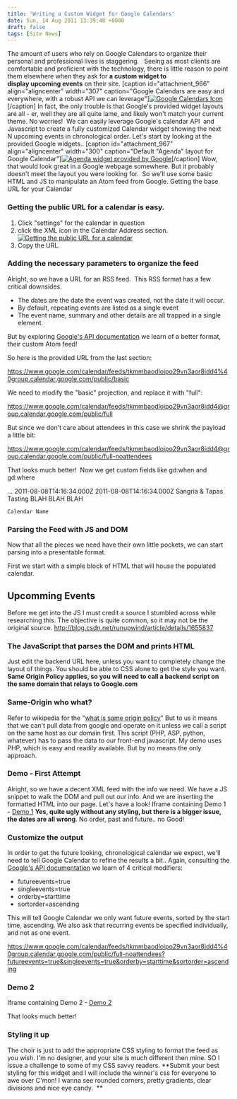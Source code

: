 ```yaml
---
title: 'Writing a Custom Widget for Google Calendars'
date: Sun, 14 Aug 2011 13:39:48 +0000
draft: false
tags: [Site News]
---
```


The amount of users who rely on Google Calendars to organize their personal and professional lives is staggering.   Seeing as most clients are comfortable and proficient with the technology, there is little reason to point them elsewhere when they ask for **a custom widget to display upcoming events** on their site. \[caption id="attachment_966" align="aligncenter" width="307" caption="Google Calendars are easy and everywhere, with a robust API we can leverage"\][![Google Calendars Icon](https://blog.edwardawebb.com/wp-content/uploads/2011/08/google-calendar-final1.png "google-calendar-final1")](http://google.com/calendar)\[/caption\] In fact, the only trouble is that Google's provided widget layouts are all - er, well they are all quite lame, and likely won't match your current theme. No worries!  We can easily leverage Google's calendar API  and Javascript to create a fully customized Calendar widget showing the next N upcoming events in chronological order. Let's start by looking at the provided Google widgets.. \[caption id="attachment_967" align="aligncenter" width="300" caption="Default "Agenda" layout for Google Calendar"\][![Agenda widget provided by Google](https://blog.edwardawebb.com/wp-content/uploads/2011/08/default_calendar-300x224.png "default_calendar")](https://blog.edwardawebb.com/wp-content/uploads/2011/08/default_calendar.png)\[/caption\] Wow, that would look great in a Google webpage somewhere. But it probably doesn't meet the layout you were looking for.  So we'll use some basic HTML and JS to manipulate an Atom feed from Google. Getting the base URL for your Calendar

### Getting the public URL for a calendar is easy.

1.  Click "settings" for the calendar in question
2.  click the XML icon in the Calendar Address section. [![Getting the public URL for a calendar](https://blog.edwardawebb.com/wp-content/uploads/2011/08/publicURL-150x150.png "publicURL")](https://blog.edwardawebb.com/wp-content/uploads/2011/08/publicURL.png)
3.  Copy the URL.

### Adding the necessary parameters to organize the feed

Alright, so we have a URL for an RSS feed.  This RSS format has a few critical downsides.

*   The dates are the date the event was created, not the date it will occur.
*   By default, repeating events are listed as a single event
*   The event name, summary and other details are all trapped in a single <content> element.

But by exploring [Google's API documentation](http://code.google.com/apis/calendar/data/2.0/reference.html "API Reference for Google Calendar") we learn of a better format, their custom Atom feed!

So here is the provided URL from the last section:

https://www.google.com/calendar/feeds/tkmmbaodloipo29vn3aor8idd4%40group.calendar.google.com/public/basic

We need to modify the "basic" projection, and replace it with "full":

https://www.google.com/calendar/feeds/tkmmbaodloipo29vn3aor8idd4@group.calendar.google.com/public/full

But since we don't care about attendees in this case we shrink the payload a little bit:

https://www.google.com/calendar/feeds/tkmmbaodloipo29vn3aor8idd4@group.calendar.google.com/public/full-noattendees

That looks much better!  Now we get custom fields like gd:when and gd:where

 ...
	2011-08-08T14:16:34.000Z
	2011-08-08T14:16:34.000Z
	 Sangria & Tapas Tasting
	 BLAH BLAH BLAH 
	
	
	Calendar Name 

### Parsing the Feed with JS and DOM

Now that all the pieces we need have their own little pockets, we can start parsing into a presentable format.

First we start with a simple block of HTML that will house the populated calendar.

Upcomming Events
----------------

 

 

 

Before we get into the JS I must credit a source I stumbled across while researching this. The objective is quite common, so it may not be the original source. http://blog.csdn.net/runupwind/article/details/1655837

### The JavaScript that parses the DOM and prints HTML

Just edit the backend URL here, unless you want to completely change the layout of things. You should be able to CSS alone to get the style you want. **Same Origin Policy applies, so you will need to call a backend script on the same domain that relays to Google.com**

 <!--
// the max number of evewnts to show
maxEvents = 7;

var RSSRequestObject = false; // XMLHttpRequest Object
var Backend = '/wp-content/uploads/2011/08/demo/backend.php'; // Backend call to same domain proxy (prevents 'is not allowed by Access-Control-Allow-Origin.')
window.setInterval("update_timer()", 1200000); // update the data every 20 mins

 // DO NOT EDIT BELOW
 
if (window.XMLHttpRequest) // try to create XMLHttpRequest
	RSSRequestObject = new XMLHttpRequest();
 
if (window.ActiveXObject)	// if ActiveXObject use the Microsoft.XMLHTTP
	RSSRequestObject = new ActiveXObject("Microsoft.XMLHTTP");
 
 
/\*
\* onreadystatechange function
*/
function ReqChange() {
 
	// If data received correctly
	if (RSSRequestObject.readyState==4) {
	
		// if data is valid
		if (RSSRequestObject.responseText.indexOf('invalid') == -1) 
		{ 	
			// Parsing Feeds
			var node = RSSRequestObject.responseXML.documentElement; 
			
			// Get the calendar title
			var title = node.getElementsByTagName('title').item(0).firstChild.data;
			
			content = '<div class="channeltitle">'+title+'</div>';
		
			// Browse events
			var items = node.getElementsByTagName('entry');
			if (items.length == 0) {
				content += '<ul><li><div class=error>No events</div></li></ul>';
			} else {
				content += '<ul>';
if(maxEvents > items.length) maxEvents = items.length;
				for (var n=0; n <= maxEvents-1; n++)
				{
					var itemTitle = items\[n\].getElementsByTagName('title').item(0).firstChild.data;
					
					// may have empty content if no event details were added
					try{
						var Summary = items\[n\].getElementsByTagName('content').item(0).firstChild.data;
					}catch(e){
						var Summary = '';
					}


var eventId="";
var baseUrl=items\[n\].getElementsByTagName('link').item(0).attributes.getNamedItem("href").value;
//alert(calId);

					var itemLink = baseUrl;
console.log(items\[n\].getElementsByTagName('when'));
var roughStartDate=items\[n\].getElementsByTagName('when').item(0).attributes.getNamedItem("startTime").value;



					try 
					{  var mydate=new Date(roughStartDate);
var readAs="" + (mydate.getMonth()+1) + "/" + mydate.getDate() + "/" + mydate.getFullYear();
						var itemPubDate = '<span class="event-date">\['+ readAs+'\]</span> ';
					} 
					catch (e) 
					{ 
						var itemPubDate = '';
					}
					
				
					content += '<li>'+itemPubDate+'<a href="'+itemLink+'"><span class="event-summary">'+itemTitle+'</span></a></li>';
				}
				
	
				content += '</ul>';
			}
			// Display the result
			document.getElementById("calendarFeed").innerHTML = content;
 
			// Tell the reader the everything is done
			document.getElementById("status").innerHTML = "Done.";
			
		}
		else {
			// Tell the reader that there was error requesting data
			document.getElementById("status").innerHTML = "<div class=error>Error requesting data.<div>";
		}
		
		HideShow('status');
	}
	
}
 
/\*
\* Main AJAX RSS reader request
*/
function RSSRequest() {
 
	// change the status to requesting data
	HideShow('status');
	document.getElementById("status").innerHTML = "Requesting data ...";
	
	// Prepare the request
	RSSRequestObject.open("GET", Backend , true);
	// Set the onreadystatechange function
	RSSRequestObject.onreadystatechange = ReqChange;
	// Send
	RSSRequestObject.send(null); 
}
 
/\*
\* Timer
*/
function update_timer() {
	RSSRequest();
}
 
 
function HideShow(id){
	var el = GetObject(id);
	if(el.style.display=="none")
	el.style.display='';
	else
	el.style.display='none';
}
 
function GetObject(id){
	var el = document.getElementById(id);
	return(el);
}
 RSSRequest();
//-->

### Same-Origin who what?

Refer to wikipedia for the "[what is same origin policy](http://en.wikipedia.org/wiki/Same_origin_policy "same origin policy")" But to us it means that we can't pull data from google and operate on it unless we call a script on the same host as our domain first. This script (PHP, ASP, python, whatever) has to pass the data to our front-end javascript. My demo uses PHP, which is easy and readily available. But by no means the only approach.

### Demo - First Attempt

Alright, so we have a decent XML feed with the info we need. We have a JS snippet to walk the DOM and pull out our info. And we are inserting the formatted HTML into our page. Let's have a look! Iframe containing Demo 1 - <a href="https://blog.edwardawebb.com/wp-content/uploads/2011/08/demo/demo1.html">Demo 1</a> **Yes, quite ugly without any styling, but there is a bigger issue, the dates are all wrong**. No order, past and future.. no Good!

### Customize the output

In order to get the future looking, chronological calendar we expect, we'll need to tell Google Calendar to refine the results a bit.. Again, consulting the [Google's API documentation](http://code.google.com/apis/calendar/data/2.0/reference.html "API Reference for Google Calendar") we learn of 4 critical modifiers:

*   futureevents=true
*   singleevents=true
*   orderby=starttime
*   sortorder=ascending

This will tell Google Calendar we only want future events, sorted by the start time, ascending. We also ask that recurring events be specified individually, and not as one event.

https://www.google.com/calendar/feeds/tkmmbaodloipo29vn3aor8idd4%40group.calendar.google.com/public/full-noattendees?futureevents=true&singleevents=true&orderby=starttime&sortorder=ascending

### Demo 2

Iframe containing Demo 2 - <a href="https://blog.edwardawebb.com/wp-content/uploads/2011/08/demo/demo2.html">Demo 2</a>

That looks much better!

### Styling it up

The choir is just to add the appropriate CSS styling to format the feed as you wish. I'm no designer, and your site is much different then mine. SO I issue a challenge to some of my CSS savvy readers. **Submit your best styling for this widget and I will include the winner's css for everyone to awe over C'mon! I wanna see rounded corners, pretty gradients, clear divisions and nice eye candy.  **